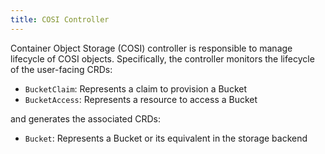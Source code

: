 ```yaml
---
title: COSI Controller
---
```


Container Object Storage (COSI) controller is responsible to manage lifecycle of COSI objects. Specifically, the controller monitors the lifecycle of the user-facing CRDs:

- `BucketClaim`:  Represents a claim to provision a Bucket
- `BucketAccess`: Represents a resource to access a Bucket

and generates the associated CRDs:

- `Bucket`: Represents a Bucket or its equivalent in the storage backend
